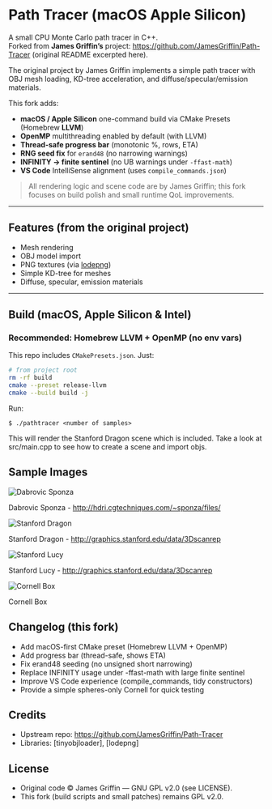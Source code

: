 # Path Tracer (macOS Apple Silicon)

A small CPU Monte Carlo path tracer in C++.  
Forked from **James Griffin’s** project: https://github.com/JamesGriffin/Path-Tracer (original README excerpted here).

The original project by James Griffin implements a simple path tracer with OBJ mesh loading, KD-tree acceleration, and diffuse/specular/emission materials.  

This fork adds:

- **macOS / Apple Silicon** one-command build via CMake Presets (Homebrew **LLVM**)
- **OpenMP** multithreading enabled by default (with LLVM)
- **Thread-safe progress bar** (monotonic %, rows, ETA)
- **RNG seed fix** for `erand48` (no narrowing warnings)
- **INFINITY → finite sentinel** (no UB warnings under `-ffast-math`)
- **VS Code** IntelliSense alignment (uses `compile_commands.json`)

> All rendering logic and scene code are by James Griffin; this fork focuses on build polish and small runtime QoL improvements.

---

## Features (from the original project)

- Mesh rendering
- OBJ model import
- PNG textures (via [lodepng](https://github.com/lvandeve/lodepng))
- Simple KD-tree for meshes
- Diffuse, specular, emission materials

---

## Build (macOS, Apple Silicon & Intel)

### Recommended: Homebrew LLVM + OpenMP (no env vars)

This repo includes `CMakePresets.json`. Just:

```bash
# from project root
rm -rf build
cmake --preset release-llvm
cmake --build build -j
```
Run:
```
$ ./pathtracer <number of samples>
```
This will render the Stanford Dragon scene which is included.
Take a look at src/main.cpp to see how to create a scene and import objs.

## Sample Images
![Dabrovic Sponza](doc/example_renders/sponza.png?raw=true "Dabrovic Sponza")

Dabrovic Sponza - http://hdri.cgtechniques.com/~sponza/files/


![Stanford Dragon](doc/example_renders/dragon.png?raw=true "Stanford Dragon")

Stanford Dragon - http://graphics.stanford.edu/data/3Dscanrep


![Stanford Lucy](doc/example_renders/lucy.png?raw=true "Stanford Lucy")

Stanford Lucy  - http://graphics.stanford.edu/data/3Dscanrep

![Cornell Box](doc/example_renders/cornell.png?raw=true "Cornell Box")

Cornell Box

## Changelog (this fork)
- Add macOS-first CMake preset (Homebrew LLVM + OpenMP)
- Add progress bar (thread-safe, shows ETA)
- Fix erand48 seeding (no unsigned short narrowing)
- Replace INFINITY usage under -ffast-math with large finite sentinel
- Improve VS Code experience (compile_commands, tidy constructors)
- Provide a simple spheres-only Cornell for quick testing

## Credits
- Upstream repo: https://github.com/JamesGriffin/Path-Tracer
- Libraries: [tinyobjloader], [lodepng]

## License
- Original code © James Griffin — GNU GPL v2.0 (see LICENSE).
- This fork (build scripts and small patches) remains GPL v2.0.
